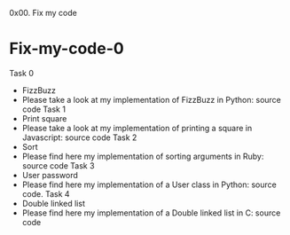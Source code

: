 0x00. Fix my code
# Fix-my-code-0

Task 0
 - FizzBuzz
 - Please take a look at my implementation of FizzBuzz in Python: source code
Task 1
 - Print square
 - Please take a look at my implementation of printing a square in Javascript: source code
Task 2
 -  Sort
 - Please find here my implementation of sorting arguments in Ruby: source code
Task 3
 - User password
 - Please find here my implementation of a User class in Python: source code.
Task 4
 - Double linked list
 - Please find here my implementation of a Double linked list in C: source code
